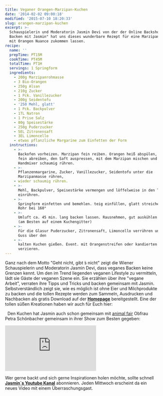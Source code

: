 ```yaml
---
title: Veganer Orangen-Marzipan-Kuchen
date: '2014-02-02 09:00:18'
modified: '2015-07-10 18:20:33'
slug: orangen-marzipan-kuchen
excerpt: >-
  Schauspielerin und Moderatorin Jasmin Devi von der der Online Backshow "Vegan
  Backen mit Jasmin" hat uns dieses wunderbare Rezept für eine Marzipan-Torte
  mit Orangen Nuance zukommen lassen.
recipe:
  name: ''
  prepTime: PT15M
  cookTime: PT45M
  totalTime: PT1H
  servings: 1 Springform
  ingredients:
    - 200g Marzipanrohmasse
    - 3 Bio-Orangen
    - 250g Alsan
    - 210g Zucker
    - 1 Pck. Vanillezucker
    - 200g Seidentofu
    - '250 Mehl, glatt'
    - 1 Pck. Backpulver
    - 1TL Natron
    - 1 Prise Salz
    - 80g Speisestärke
    - 250g Puderzucker
    - 5EL Zitronensaft
    - 3EL Limoncello
    - etwas pflanzliche Margarine zum Einfetten der Form
  instructions:
    - >-
      Backofen vorheizen. Marzipan fein reiben. Orangen heiß abspülen, Schale
      fein abreiben, den Saft auspressen, mit dem Marzipan mischen und mit dem
      Handmixer schaumig rühren.
    - >-
      Pflanzenmargarine, Zucker, Vanillezucker, Seidentofu unter die
      Marzipanmasse rühren,
    - wieder schaumig rühren.
    - >-
      Mehl, Backpulver, Speisestärke vermengen und löffelweise in den Teig
      einrühren.
    - >-
      Springform einfetten und bemehlen. teig einfüllen, glatt streichen und im
      Rohr bei 160°
    - >-
      Umluft ca. 45 min. lang backen lassen. Rausnehmen, gut auskühlen lassen
      (am Besten auf einem Kuchengitter)
    - >-
      Für die Glasur Puderzucker, Zitronensaft, Limoncello verrühren und den
      Guss über den
    - >-
      kalten Kuchen gießen. Event. mit Orangenstreifen oder kandierten Orangen
      verzieren.
---
```


Ganz nach dem Motto "Geht nicht, gibt ́s nicht" zeigt die Wiener Schauspielerin und Moderatorin Jasmin Devi, dass veganes Backen keine Grenzen kennt. Um den im Trend liegenden veganen Lifestyle zu vermitteln, lädt sie Gäste der veganen Szene ein. Sie erzählen über ihre "vegane Arbeit", verraten ihre Tipps und Tricks und backen gemeinsam mit Jasmin. Selbstverständlich zeigt sie, wie es möglich ist ohne Eier und Milchprodukte zu backen und die tollen Rezepte werden zum Sammeln, Ausdrucken und Nachbacken als gratis Download auf der **[Homepage](http://www.veganbackenmitjasmin.com/)** bereitgestellt. Eine der tollen süßen Kreationen haben wir auch für Euch hier:  

  Den Kuchen hat Jasmin auch schon gemeinsam mit [animal fair](http://www.animalfair.at/) Obfrau Petra Schönbacher gemeinsam in ihrer Show zum Besten gegeben: <style>.embed-container { position: relative; padding-bottom: 56.25%; height: 0; overflow: hidden; max-width: 100%; } .embed-container iframe, .embed-container object, .embed-container embed { position: absolute; top: 0; left: 0; width: 100%; height: 100%; }</style>

<iframe src="https://www.youtube.com/embed/6aQ2tB8T-Os" frameborder="0" allowfullscreen=""></iframe>

Wer gerne backt und sich gerne Inspirationen holen möchte, sollte schnell **[Jasmin´s Youtube Kanal](http://www.youtube.com/channel/UCqR9bq5dVoM2MyhIyB7fjvw?feature=watch)** abonnieren. Jeden Mittwoch erscheint da ein neues Video mit einem Überraschungsgast. [<!-- Image removed (no copyright): vbmj-gaeste-02.jpg -->](https://www.veganblatt.com/i/vbmj-gaeste-02.jpg)
